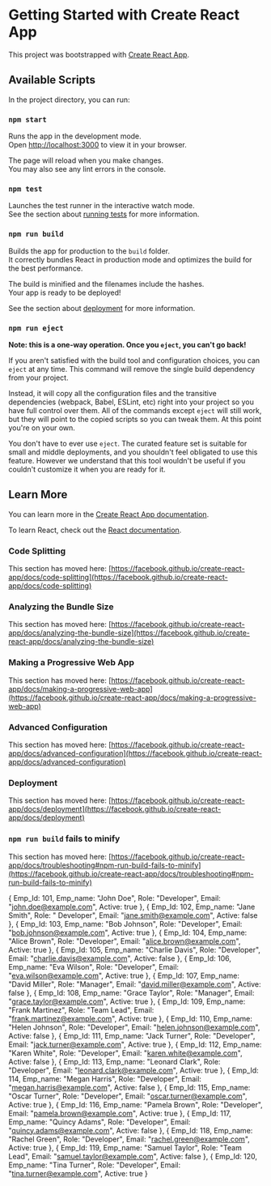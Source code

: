 # Getting Started with Create React App

This project was bootstrapped with [Create React App](https://github.com/facebook/create-react-app).

## Available Scripts

In the project directory, you can run:

### `npm start`

Runs the app in the development mode.\
Open [http://localhost:3000](http://localhost:3000) to view it in your browser.

The page will reload when you make changes.\
You may also see any lint errors in the console.

### `npm test`

Launches the test runner in the interactive watch mode.\
See the section about [running tests](https://facebook.github.io/create-react-app/docs/running-tests) for more information.

### `npm run build`

Builds the app for production to the `build` folder.\
It correctly bundles React in production mode and optimizes the build for the best performance.

The build is minified and the filenames include the hashes.\
Your app is ready to be deployed!

See the section about [deployment](https://facebook.github.io/create-react-app/docs/deployment) for more information.

### `npm run eject`

**Note: this is a one-way operation. Once you `eject`, you can't go back!**

If you aren't satisfied with the build tool and configuration choices, you can `eject` at any time. This command will remove the single build dependency from your project.

Instead, it will copy all the configuration files and the transitive dependencies (webpack, Babel, ESLint, etc) right into your project so you have full control over them. All of the commands except `eject` will still work, but they will point to the copied scripts so you can tweak them. At this point you're on your own.

You don't have to ever use `eject`. The curated feature set is suitable for small and middle deployments, and you shouldn't feel obligated to use this feature. However we understand that this tool wouldn't be useful if you couldn't customize it when you are ready for it.

## Learn More

You can learn more in the [Create React App documentation](https://facebook.github.io/create-react-app/docs/getting-started).

To learn React, check out the [React documentation](https://reactjs.org/).

### Code Splitting

This section has moved here: [https://facebook.github.io/create-react-app/docs/code-splitting](https://facebook.github.io/create-react-app/docs/code-splitting)

### Analyzing the Bundle Size

This section has moved here: [https://facebook.github.io/create-react-app/docs/analyzing-the-bundle-size](https://facebook.github.io/create-react-app/docs/analyzing-the-bundle-size)

### Making a Progressive Web App

This section has moved here: [https://facebook.github.io/create-react-app/docs/making-a-progressive-web-app](https://facebook.github.io/create-react-app/docs/making-a-progressive-web-app)

### Advanced Configuration

This section has moved here: [https://facebook.github.io/create-react-app/docs/advanced-configuration](https://facebook.github.io/create-react-app/docs/advanced-configuration)

### Deployment

This section has moved here: [https://facebook.github.io/create-react-app/docs/deployment](https://facebook.github.io/create-react-app/docs/deployment)

### `npm run build` fails to minify

This section has moved here: [https://facebook.github.io/create-react-app/docs/troubleshooting#npm-run-build-fails-to-minify](https://facebook.github.io/create-react-app/docs/troubleshooting#npm-run-build-fails-to-minify)




 {
            Emp_Id: 101,
            Emp_name: "John Doe",
            Role: "Developer",
            Email: "john.doe@example.com",
            Active: true
          },
          {
            Emp_Id: 102,
            Emp_name: "Jane Smith",
            Role: " Developer",
            Email: "jane.smith@example.com",
            Active: false
          },
          {
            Emp_Id: 103,
            Emp_name: "Bob Johnson",
            Role: "Developer",
            Email: "bob.johnson@example.com",
            Active: true
          },
          {
            Emp_Id: 104,
            Emp_name: "Alice Brown",
            Role: "Developer",
            Email: "alice.brown@example.com",
            Active: true
          },
          {
            Emp_Id: 105,
            Emp_name: "Charlie Davis",
            Role: "Developer",
            Email: "charlie.davis@example.com",
            Active: false
          },
          {
            Emp_Id: 106,
            Emp_name: "Eva Wilson",
            Role: "Developer",
            Email: "eva.wilson@example.com",
            Active: true
          },
          {
            Emp_Id: 107,
            Emp_name: "David Miller",
            Role: "Manager",
            Email: "david.miller@example.com",
            Active: false
          },
          {
            Emp_Id: 108,
            Emp_name: "Grace Taylor",
            Role: "Manager",
            Email: "grace.taylor@example.com",
            Active: true
          },
          {
            Emp_Id: 109,
            Emp_name: "Frank Martinez",
            Role: "Team Lead",
            Email: "frank.martinez@example.com",
            Active: true
          },
          {
            Emp_Id: 110,
            Emp_name: "Helen Johnson",
            Role: "Developer",
            Email: "helen.johnson@example.com",
            Active: false
          },
          {
            Emp_Id: 111,
            Emp_name: "Jack Turner",
            Role: "Developer",
            Email: "jack.turner@example.com",
            Active: true
          },
          {
            Emp_Id: 112,
            Emp_name: "Karen White",
            Role: "Developer",
            Email: "karen.white@example.com",
            Active: false
          },
          {
            Emp_Id: 113,
            Emp_name: "Leonard Clark",
            Role: "Developer",
            Email: "leonard.clark@example.com",
            Active: true
          },
          {
            Emp_Id: 114,
            Emp_name: "Megan Harris",
            Role: "Developer",
            Email: "megan.harris@example.com",
            Active: false
          },
          {
            Emp_Id: 115,
            Emp_name: "Oscar Turner",
            Role: "Developer",
            Email: "oscar.turner@example.com",
            Active: true
          },
          {
            Emp_Id: 116,
            Emp_name: "Pamela Brown",
            Role: "Developer",
            Email: "pamela.brown@example.com",
            Active: true
          },
          {
            Emp_Id: 117,
            Emp_name: "Quincy Adams",
            Role: "Developer",
            Email: "quincy.adams@example.com",
            Active: false
          },
          {
            Emp_Id: 118,
            Emp_name: "Rachel Green",
            Role: "Developer",
            Email: "rachel.green@example.com",
            Active: true
          },
          {
            Emp_Id: 119,
            Emp_name: "Samuel Taylor",
            Role: "Team Lead",
            Email: "samuel.taylor@example.com",
            Active: false
          },
          {
            Emp_Id: 120,
            Emp_name: "Tina Turner",
            Role: "Developer",
            Email: "tina.turner@example.com",
            Active: true
          }
